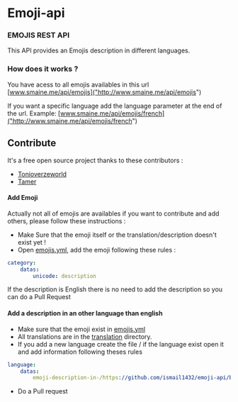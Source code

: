 Emoji-api
=========

### EMOJIS REST API


This API provides an Emojis description in different languages.

### How does it works ?

You have acess to all emojis availables in this url [www.smaine.me/api/emojis]("http://www.smaine.me/api/emojis")

If you want a specific language add the language parameter at the end of the url.
Example: [www.smaine.me/api/emojis/french]("http://www.smaine.me/api/emojis/french")


## Contribute
It's a free open source project thanks to these contributors :
* [Tonioverzeworld]("https://github.com/Tonioverzeworld")
* [Tamer]("https://github.com/tamer-dev")

#### Add Emoji

Actually not all of emojis are availables if you want to contribute and add others, please follow these instructions :

* Make Sure that the emoji itself or the translation/description doesn't exist yet !
* Open [emojis.yml]("https://github.com/ismail1432/emoji-api/blob/master/app/config/fixtures/emojis.yml"), add the emoji following these rules :

```yaml
category:
    datas:
        unicode: description
```
If the description is English there is no need to add the description so you can do a Pull Request

#### Add a description in an other language than english
* Make sure that the emoji exist in [emojis.yml]("https://github.com/ismail1432/emoji-api/blob/master/app/config/fixtures/emojis.yml")
* All translations are in the [translation]("https://github.com/ismail1432/emoji-api/tree/master/app/config/fixtures/translation") directory.
* If you add a new language create the file / if the language exist open it and add information following theses rules
```yaml
language:
    datas:
        emoji-description-in-/https://github.com/ismail1432/emoji-api/blob/master/app/config/fixtures/emojis.yml: language-translation
```
* Do a Pull request

